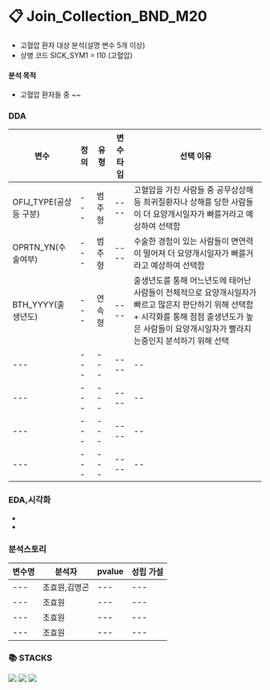 
 # 📋 Join_Collection_BND_M20
- 고혈압 환자 대상 분석(설명 변수 5개 이상)
- 상병 코드 SICK_SYM1 = I10 (고혈압)

 ####  분석 목적
-  고혈압 환자들 중 ~~ 

 ### DDA
 
 | 변수 | 정의 | 유형 | 변수타입  | 선택 이유 |
  |--- | --- | --- | ---- |-- |
 |OFIJ_TYPE(공상 등 구분) | --- |범주형 | ---- |고혈압을 가진 사람들 중 공무상상해 등 희귀질환자나 상해를 당한 사람들이 더 요양개시일자가 빠를거라고  예상하여 선택함|
 |OPRTN_YN(수술여부)   | --- | 범주형| ---- |수술한 경험이 있는 사람들이 면연력이 떨어져 더 요양개시일자가 빠를거라고 예상하여 선택함|
 |BTH_YYYY(출생년도) | --- | 연속형 | ---- |출생년도를 통해 어느년도에 태어난 사람들이 전체적으로 요양개시일자가 빠르고 많은지 판단하기 위해 선택함 +  시각화를 통해 점점 출생년도가 높은 사람들이 요양개시일자가 빨라지는중인지 분석하기 위해 선택|
 |--- | --- | --- | ---- |-- |
 |--- | --- | --- | ---- |-- |
 |--- | --- | --- | ---- |-- |
 |--- | --- | --- | ---- |-- |
 
 ### EDA,시각화
-
-

### 분석스토리 

| 변수명 | 분석자  | pvalue |성립 가설  
| --- |--- |--- |--- |
| --- | 조효원,김명곤 |--- |--- |
| --- | 조효원 |--- |--- |
| --- | 조효원 |--- |--- |
| --- | 조효원 |--- |--- |


### 📚 STACKS

<img src="https://img.shields.io/badge/python-3776AB?style=for-the-badge&logo=python&logoColor=white"> 
<img src="https://img.shields.io/badge/mongoDB-47A248?style=for-the-badge&logo=MongoDB&logoColor=white">
  <img src="https://img.shields.io/badge/github-181717?style=for-the-badge&logo=github&logoColor=white">


  
